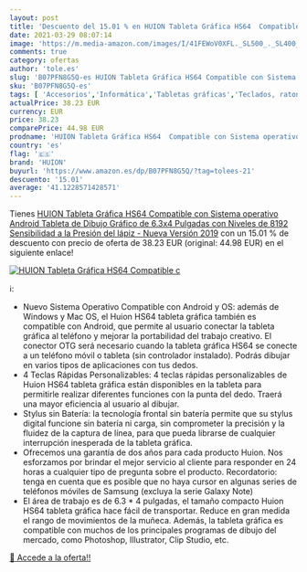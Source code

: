 ```yaml
---
layout: post
title: 'Descuento del 15.01 % en HUION Tableta Gráfica HS64  Compatible c'
date: 2021-03-29 08:07:14
image: 'https://m.media-amazon.com/images/I/41FEWoV0XFL._SL500_._SL400_.jpg'
comments: true
category: ofertas
author: 'tole.es'
slug: 'B07PFN8G5Q-es HUION Tableta Gráfica HS64 Compatible con Sistema...'
sku: 'B07PFN8G5Q-es'
tags: [ 'Accesorios','Informática','Tabletas gráficas','Teclados, ratones y periféricos de entrada','android','huion', ]
actualPrice: 38.23 EUR
currency: EUR
price: 38.23
comparePrice: 44.98 EUR
prodname: 'HUION Tableta Gráfica HS64  Compatible con Sistema operativo Android  Tableta de Dibujo Gráfico de 6.3x4 Pulgadas con Niveles de 8192 Sensibilidad a la Presión del lápiz - Nueva Versión 2019'
country: 'es'
flag: '🇪🇸'
brand: 'HUION'
buyurl: 'https://www.amazon.es/dp/B07PFN8G5Q/?tag=tolees-21'
descuento: '15.01'
average: '41.1228571428571'
---
```


Tienes [HUION Tableta Gráfica HS64  Compatible con Sistema operativo Android  Tableta de Dibujo Gráfico de 6.3x4 Pulgadas con Niveles de 8192 Sensibilidad a la Presión del lápiz - Nueva Versión 2019](https://www.amazon.es/dp/B07PFN8G5Q/?tag=tolees-21) con un 15.01 % de descuento con precio de oferta de 38.23 EUR (original: 44.98 EUR) en el siguiente enlace!

[![HUION Tableta Gráfica HS64  Compatible c](https://m.media-amazon.com/images/I/41FEWoV0XFL._SL500_._SL400_.jpg)](https://www.amazon.es/dp/B07PFN8G5Q/?tag=tolees-21)

ℹ️:

- Nuevo Sistema Operativo Compatible con Android y OS: además de Windows y Mac OS, el Huion HS64 tableta gráfica también es compatible con Android, que permite al usuario conectar la tableta gráfica al teléfono y mejorar la portabilidad del trabajo creativo. El conector OTG será necesario cuando la tableta gráfica HS64 se conecte a un teléfono móvil o tableta (sin controlador instalado). Podrás dibujar en varios tipos de aplicaciones con tus dedos.
- 4 Teclas Rápidas Personalizables: 4 teclas rápidas personalizables de Huion HS64 tableta gráfica están disponibles en la tableta para permitirle realizar diferentes funciones con la punta del dedo. Traerá una mayor eficiencia al usuario al dibujar.
- Stylus sin Batería: la tecnología frontal sin batería permite que su stylus digital funcione sin batería ni carga, sin comprometer la precisión y la fluidez de la captura de línea, para que pueda librarse de cualquier interrupción inesperada de la tableta gráfica.
- Ofrecemos una garantía de dos años para cada producto Huion. Nos esforzamos por brindar el mejor servicio al cliente para responder en 24 horas a cualquier tipo de pregunta sobre el producto. Recordatorio: tenga en cuenta que es posible que no haya cursor en algunas series de teléfonos móviles de Samsung (excluya la serie Galaxy Note)
- El área de trabajo es de 6.3 * 4 pulgadas, el tamaño compacto Huion HS64 tableta gráfica hace fácil de transportar. Reduce en gran medida el rango de movimientos de la muñeca. Además, la tableta gráfica es compatible con muchos de los principales programas de dibujo del mercado, como Photoshop, Illustrator, Clip Studio, etc.

[🛒 Accede a la oferta!!](https://www.amazon.es/dp/B07PFN8G5Q/?tag=tolees-21)

